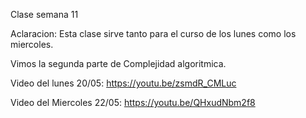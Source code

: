 Clase semana 11

Aclaracion: Esta clase sirve tanto para el curso de los lunes como los miercoles.

Vimos la segunda parte de Complejidad algoritmica.

Video del lunes 20/05: https://youtu.be/zsmdR_CMLuc

Video del Miercoles 22/05: https://youtu.be/QHxudNbm2f8

